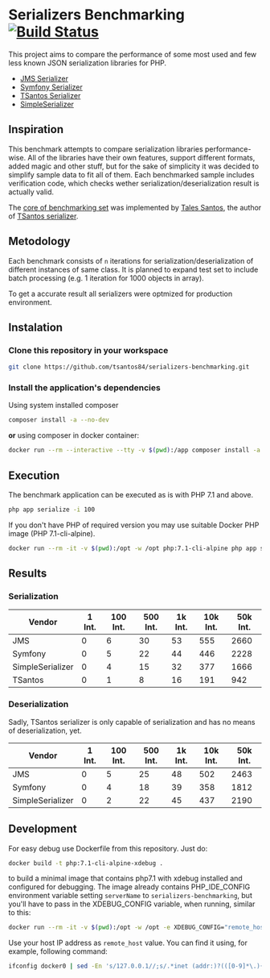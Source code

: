 # Serializers Benchmarking [![Build Status](https://travis-ci.org/tsantos84/serializers-benchmarking.svg?branch=master)](https://travis-ci.org/tsantos84/serializers-benchmarking)

This project aims to compare the performance of some most used and few less known JSON serialization libraries for PHP.

- [JMS Serializer](http://jmsyst.com/libs/serializer)
- [Symfony Serializer](https://symfony.com/doc/current/components/serializer.html)
- [TSantos Serializer](https://github.com/tsantos84/serializer)
- [SimpleSerializer](https://github.com/opensoft/simple-serializer/)

## Inspiration

This benchmark attempts to compare serialization libraries performance-wise. All of the libraries have their own features,
support different formats, added magic and other stuff, but for the sake of simplicity it was decided to simplify sample data
to fit all of them. Each benchmarked sample includes verification code, which checks wether serialization/deserialization
result is actually valid.

The [core of benchmarking set](https://github.com/tsantos84/serializers-benchmarking) was implemented by [Tales Santos](https://github.com/tsantos84), the author of
[TSantos serializer](https://github.com/tsantos84/serializer).

## Metodology

Each benchmark consists of `n` iterations for serialization/deserialization of different instances of same class.
It is planned to expand test set to include batch processing (e.g. 1 iteration for 1000 objects in array).

To get a accurate result all serializers were optmized for production environment.

## Instalation

### Clone this repository in your workspace

```bash
git clone https://github.com/tsantos84/serializers-benchmarking.git
```

### Install the application's dependencies

Using system installed composer

```bash
composer install -a --no-dev
```

**or** using composer in docker container:

```bash
docker run --rm --interactive --tty -v $(pwd):/app composer install -a --no-dev
```

## Execution

The benchmark application can be executed as is with PHP 7.1 and above.

```bash
php app serialize -i 100
```

If you don't have PHP of required version you may use suitable Docker PHP image (PHP 7.1-cli-alpine).

```bash
docker run --rm -it -v $(pwd):/opt -w /opt php:7.1-cli-alpine php app serialize -i 100
```

## Results
### Serialization

| Vendor            | 1 Int. | 100 Int. | 500 Int. | 1k Int. | 10k Int. | 50k Int. |
|-------------------|--------|----------|----------|---------|----------|----------|
| JMS               | 0      | 6        | 30       | 53      | 555      | 2660     |
| Symfony           | 0      | 5        | 22       | 44      | 446      | 2228     |
| SimpleSerializer  | 0      | 4        | 15       | 32      | 377      | 1666     |
| TSantos           | 0      | 1        | 8        | 16      | 191      | 942      |

### Deserialization
Sadly, TSantos serializer is only capable of serialization and has no means of deserialization, yet.

| Vendor            | 1 Int. | 100 Int. | 500 Int. | 1k Int. | 10k Int. | 50k Int. |
|-------------------|--------|----------|----------|---------|----------|----------|
| JMS               | 0      | 5        | 25       | 48      | 502      | 2463     |
| Symfony           | 0      | 4        | 18       | 39      | 358      | 1812     |
| SimpleSerializer  | 0      | 2        | 22       | 45      | 437      | 2190     |

## Development

For easy debug use Dockerfile from this repository. Just do:

```bash
docker build -t php:7.1-cli-alpine-xdebug .
```

to build a minimal image that contains php7.1 with xdebug installed and configured for debugging.
The image already contains PHP_IDE_CONFIG environment variable setting `serverName` to `serializers-benchmarking`,
but you'll have to pass in the XDEBUG_CONFIG variable, when running, similar to this:

```bash
docker run --rm -it -v $(pwd):/opt -w /opt -e XDEBUG_CONFIG="remote_host=172.17.0.1" php:7.1-cli-alpine-xdebug php app.php 1
```

Use your host IP address as `remote_host` value. You can find it using, for example, following command:

```bash
ifconfig docker0 | sed -En 's/127.0.0.1//;s/.*inet (addr:)?(([0-9]*\.){3}[0-9]*).*/\2/p'
```
